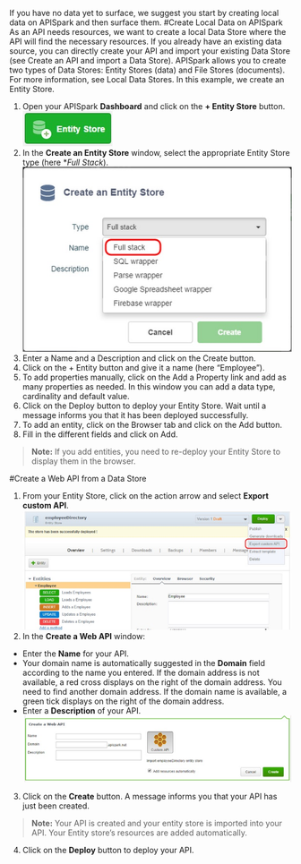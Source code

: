 If you have no data yet to surface, we suggest you start by creating local data on APISpark and then surface them.
#Create Local Data on APISpark
As an API needs resources, we want to create a local Data Store where the API will find the necessary resources. If you already have an existing data source, you can directly create your API and import your existing Data Store (see Create an API and import a Data Store).
APISpark allows you to create two types of Data Stores: Entity Stores (data) and File Stores (documents). For more information, see Local Data Stores.
In this example, we create an Entity Store.

1. Open your APISpark **Dashboard** and click on the **+ Entity Store** button.
![+Entity Store](images/01.jpg "+Entity Store")
2. In the **Create an Entity Store** window, select the appropriate Entity Store type (here **Full Stack*).
![Create an Entity Store](images/02.jpg "Create an Entity Store")
3. Enter a Name and a Description and click on the Create button.
4. Click on the + Entity button and give it a name (here “Employee”).
5. To add properties manually, click on the Add a Property link and add as many properties as needed. In this window you can add a data type, cardinality and default value.
6. Click on the Deploy button to deploy your Entity Store. Wait until a message informs you that it has been deployed successfully.
7. To add an entity, click on the Browser tab and click on the Add button.
8. Fill in the different fields and click on Add.
> **Note:** If you add entities, you need to re-deploy your Entity Store to display them in the browser.
>
#Create a Web API from a Data Store
1. From your Entity Store, click on the action arrow and select **Export custom API**.
![export custom API](images/03.jpg "export custom API")
2. In the **Create a Web API** window:
 - Enter the **Name** for your API.
 - Your domain name is automatically suggested in the **Domain** field according to the name you entered. If the domain address is not available, a red cross displays on the right of the domain address. You need to find another domain address. If the domain name is available, a green tick displays on the right of the domain address.
 - Enter a **Description** of your API.
![Create a web API](images/04.jpg "Create a web API")
3. Click on the **Create** button. A message informs you that your API has just been created.

> **Note:** Your API is created and your entity store is imported into your API. Your Entity store’s resources are added automatically.

4. Click on the **Deploy** button to deploy your API.